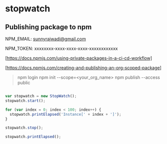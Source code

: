 # stopwatch

## Publishing package to npm

NPM_EMAIL: sunnyrajwadi@gmail.com

NPM_TOKEN: xxxxxxxx-xxxx-xxxx-xxxx-xxxxxxxxxxxx

[https://docs.npmjs.com/using-private-packages-in-a-ci-cd-workflow]

[https://docs.npmjs.com/creating-and-publishing-an-org-scoped-package]

>npm login
>npm init --scope=<your_org_name>
>npm publish --access public

```js

var stopwatch = new StopWatch();
stopwatch.start();

for (var index = 0; index < 100; index++) {
  stopwatch.printElapsed('Instance[' + index + ']');
}

stopwatch.stop();

stopwatch.printElapsed();

```

